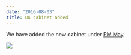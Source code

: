 ```yaml
---
date: "2016-08-03"
title: UK cabinet added
---
```


We have added the new cabinet under [PM May](http://www.parlgov.org/explore/gbr/cabinet/2016-07-13/).

![](/images/parliament-netherlands.jpg)
